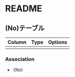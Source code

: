 # README

## (No)テーブル
|Column |Type |Options |
|-------|-----|--------|
| | | |

### Association
-  :(No)